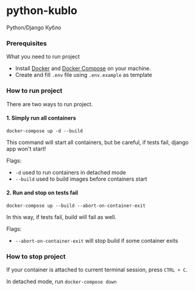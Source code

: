# python-kublo
Python/Django Кубло

### Prerequisites

What you need to run project
- Install [Docker](https://docs.docker.com/get-docker/) and [Docker Compose](https://docs.docker.com/compose/install/) on your machine.
- Create and fill `.env` file using `.env.example` as template

### How to run project
There are two ways to run project.
#### 1. Simply run all containers
```docker-compose up -d --build```

This command will start all containers, but be careful, if tests fail, django app won't start!

Flags:

- `-d` used to run containers in detached mode
- `--build` used to build images before containers start

#### 2. Run and stop on tests fail
```docker-compose up --build --abort-on-container-exit```

In this way, if tests fail, build will fail as well.

Flags:

- `--abort-on-container-exit` will stop build if some container exits

### How to stop project

If your container is attached to current terminal session, press `CTRL + C`.

In detached mode, run `docker-compose down`
